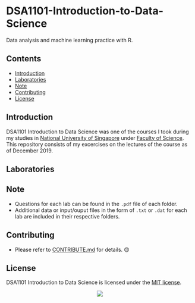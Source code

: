# DSA1101-Introduction-to-Data-Science
Data analysis and machine learning practice with R.

## Contents
- [Introduction](#Introduction)
- [Laboratories](#Laboratories)
- [Note](#Note)
- [Contributing](#Contributing)
- [License](#License)

## Introduction
DSA1101 Introduction to Data Science was one of the courses I took during my studies in [National University of Singapore][1] under [Faculty of Science][2]. This repository consists of my excercises on the lectures of the course as of December 2019.

## Laboratories


## Note
- Questions for each lab can be found in the `.pdf` file of each folder.
- Additional data or input/ouput files in the form of `.txt` or `.dat` for each lab are included in their respective folders.

## Contributing
- Please refer to [CONTRIBUTE.md](./CONTRIBUTE.md) for details. :heart_eyes:

## License
DSA1101 Introduction to Data Science is licensed under the [MIT license](./LICENSE).


<p align="center">
  <img src="https://www.r-project.org/logo/Rlogo.svg">
</p>

[1]: http://www.nus.edu.sg/
[2]: https://www.stat.nus.edu.sg/index.php/prospective-students/undergraduate-programme/data-science-and-analytics

